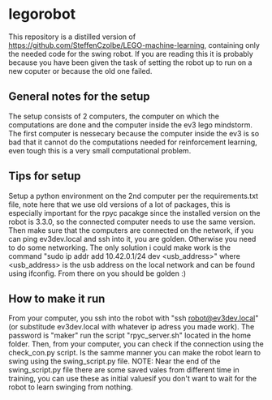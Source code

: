 # legorobot
This repository is a distilled version of https://github.com/SteffenCzolbe/LEGO-machine-learning, containing only the needed code for the swing robot.
If you are reading this it is probably because you have been given the task of setting the robot up to run on a new coputer or because the old one failed.

## General notes for the setup
The setup consists of 2 computers, the computer on which the computations are done and the computer inside the ev3 lego mindstorm. The first computer is nessecary because the computer inside the ev3 is so bad that it cannot do the computations needed for reinforcement learning, even tough this is a very small computational problem.

## Tips for setup
Setup a python environment on the 2nd computer per the requirements.txt file, note here that we use old versions of a lot of packages, this is especially important for the rpyc pacakge since the installed version on the robot is 3.3.0, so the connected computer needs to use the same version.
Then make sure that the computers are connected on the network, if you can ping ev3dev.local and ssh into it, you are golden. Otherwise you need to do some networking. The only solution i could make work is the command "sudo ip addr add 10.42.0.1/24 dev <usb_address>" where <usb_address> is the usb address on the local network and can be found using ifconfig.
From there on you should be golden :)

## How to make it run
From your computer, you ssh into the robot with "ssh robot@ev3dev.local" (or substitude ev3dev.local with whatever ip adress you made work). The password is "maker"
run the script "rpyc_server.sh" located in the home folder.
Then, from your computer, you can check if the connection using the check_con.py script.
Is the samme manner you can make the robot learn to swing using the swing_script.py file.
NOTE: Near the end of the swing_script.py file there are some saved vales from different time in training, you can use these as initial valuesif you don't want to wait for the robot to learn swinging from nothing.
